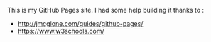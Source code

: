 This is my GitHub Pages site.
I had some help building it thanks to : 
* http://jmcglone.com/guides/github-pages/
* https://www.w3schools.com/
